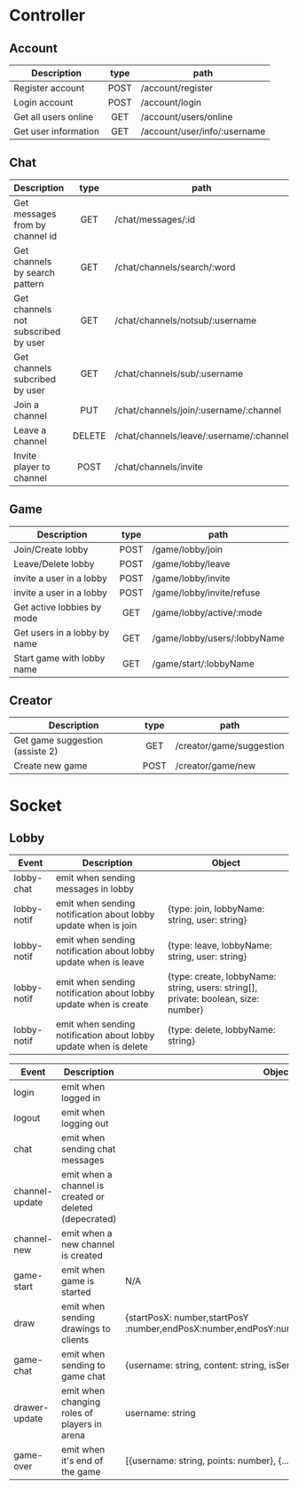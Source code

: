 # Controller

## Account

| Description          | type | path                         |
| -------------------- | :--: | ---------------------------- |
| Register account     | POST | /account/register            |
| Login account        | POST | /account/login               |
| Get all users online |  GET | /account/users/online        |
| Get user information |  GET | /account/user/info/:username |

## Chat

| Description                         |  type  | path                                    |
| ----------------------------------- | :----: | --------------------------------------- |
| Get messages from by channel id     |   GET  | /chat/messages/:id                      |
| Get channels by search pattern      |   GET  | /chat/channels/search/:word             |
| Get channels not subscribed by user |   GET  | /chat/channels/notsub/:username         |
| Get channels subcribed by user      |   GET  | /chat/channels/sub/:username            |
| Join a channel                      |   PUT  | /chat/channels/join/:username/:channel  |
| Leave a channel                     | DELETE | /chat/channels/leave/:username/:channel |
| Invite player to channel            |  POST  | /chat/channels/invite                   |

## Game

| Description                  | type | path                         |
| ---------------------------- | :--: | ---------------------------- |
| Join/Create lobby            | POST | /game/lobby/join             |
| Leave/Delete lobby           | POST | /game/lobby/leave            |
| invite a user in a lobby     | POST | /game/lobby/invite           |
| invite a user in a lobby     | POST | /game/lobby/invite/refuse    |
| Get active lobbies by mode   |  GET | /game/lobby/active/:mode     |
| Get users in a lobby by name |  GET | /game/lobby/users/:lobbyName |
| Start game with lobby name   |  GET | /game/start/:lobbyName       |

## Creator

| Description                     | type | path                     |
| ------------------------------- | :--: | ------------------------ |
| Get game suggestion (assiste 2) |  GET | /creator/game/suggestion |
| Create new game                 | POST | /creator/game/new        |

# Socket

## Lobby

| Event       | Description                                                      | Object                                                                              |
| ----------- | ---------------------------------------------------------------- | ----------------------------------------------------------------------------------- |
| lobby-chat  | emit when sending messages in lobby                              |                                                                                     |
| lobby-notif | emit when sending notification about lobby update when is join   | {type: join, lobbyName: string, user: string}                                       |
| lobby-notif | emit when sending notification about lobby update when is leave  | {type: leave, lobbyName: string, user: string}                                      |
| lobby-notif | emit when sending notification about lobby update when is create | {type: create, lobbyName: string, users: string\[], private: boolean, size: number} |
| lobby-notif | emit when sending notification about lobby update when is delete | {type: delete, lobbyName: string}                                                   |

| Event          | Description                                            | Object                                                                                        |
| -------------- | ------------------------------------------------------ | --------------------------------------------------------------------------------------------- |
| login          | emit when logged in                                    |                                                                                               |
| logout         | emit when logging out                                  |                                                                                               |
| chat           | emit when sending chat messages                        |                                                                                               |
| channel-update | emit when a channel is created or deleted (depecrated) |                                                                                               |
| channel-new    | emit when a new channel is created                     |                                                                                               |
| game-start     | emit when game is started                              | N/A                                                                                           |
| draw           | emit when sending drawings to clients                  | {startPosX: number,startPosY :number,endPosX:number,endPosY:number,color:number,width:number} |
| game-chat      | emit when sending to game chat                         | {username: string, content: string, isServer:  boolean}                                       |
| drawer-update  | emit when changing roles of players in arena           | username: string                                                                              |
| game-over      | emit when it's end of the game                         | [{username: string, points: number}, {...}, ...]                                              |
